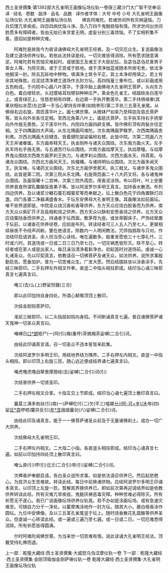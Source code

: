西土圣贤撰集·第1392部大孔雀明王画像坛场仪轨一卷唐三藏沙门大广智不空奉诏译
· 经名 · 卷数 · 跋序
· 品名 · 品数 · 译作者字体：大号 中号 小号
大孔雀明王画像坛场仪轨
大孔雀明王画像坛场仪轨
　　佛告阿难陀。若诸世间所有灾祸逼恼。刀兵饥馑亢旱疾疫。四百四病忧恼斗诤。及八万四千鬼魅娆恼有情。所求世间出世间胜愿多有障碍者。皆由无始已来贪爱无明。虚妄分别三毒烦恼。不了实相积集不善。感招如是种种灾难。

　　阿难陀是故我今为彼读诵佛母大孔雀明王经者。及一切灾厄众生。复说画像法及建立道场供养仪轨。若依此法转读是经。一切灾难皆得消除。所有愿求随意满足。阿难陀若有苦恼灾难起时。或彼国王及诸王子大臣妃后。及苾刍苾刍尼善男子善女人等。为除灾故。或于王宫或于胜地。或于清净伽蓝或随本所居宅舍。依法净地掘深一肘。除去瓦砾地中秽物。填满净土筑令平正。其土本净却用填之。若土有余其地殊胜。应泥拭清净建立道场作五肘方坛。高四指量三重布位。或以彩画或用五色粉成。于内院中心画八叶莲华。于莲华胎上画佛母大孔雀明王菩萨。头向东方白色。着白缯轻衣。头冠璎珞耳珰臂钏种种庄严。乘金色孔雀王。结跏趺坐白莲华上。或青绿花上。住慈悲相有四臂。右边第一手执开敷莲华。第二手持俱缘果(其果状相似水苽)左边第一手当心掌持吉祥果(如桃李形)第二手执三五茎孔雀尾。从佛母右边右旋。周匝莲华叶上。画七佛世尊。从微钵尸如来乃至释迦及慈氏菩萨等。皆头向外坐各住定相。至西北角第八叶上。画慈氏菩萨。左手执军持右手扬掌向外作施无畏势。又于莲华叶外。内院四方画四辟支佛。皆作佛形顶有肉髻亦住定相。又于四隅画四大声闻。从东北隅画阿难陀。次东南隅画罗睺罗。次西南隅画舍利弗。次西北隅画大目揵连。皆着揵陀袈裟偏袒右臂。此皆中院。次第二院画八方天王并诸眷属。东方画帝释天王。执金刚杵与诸天众围绕。次东南方画火天。左手执军持右手施无畏。与五通苦行仙众围绕。次南方画焰摩天王。执焰摩幢。与焰摩界鬼众围绕次西南方画罗刹王执刀。与诸罗刹众围绕。次西方画水天。持罥索。与诸龙众围绕。次西北方画风天王。执幢幡。与诸持明仙众围绕。次北方画多闻天王。执宝棒。与诸药叉众围绕。次东北方画伊舍那天。执三戟叉。与诸步多鬼众围绕。此皆是第二院。次第三院从东北隅。右旋周匝画二十八大药叉将。各与诸鬼神众围绕。及画宿曜十二宫神。次第三院外周匝。用香泥涂饰。布以荷叶。叶上安置供养食食所谓乳麋酪饭食果子等。皆以阿波罗尔多明王真言。加持香水散洒。布列四边供养。及以诸浆沙糖石蜜石榴蜜浆等而奉献之。坛上散白色花于四角置酥灯四盏。四门各置二净器满盛香水。于坛东安佛母大孔雀明王像。其画像法如前画坛。唯不安界道即是。中院圣众烧沉香和香等供养。东方天众应烧白胶香而为供养。南方天众以紫矿芥子及盐相和烧之供养。西方天众以酥和安悉香烧之供养。北方天众应烧薰陆香而供养之。持诵者于坛西面。敷茅荐为座。或坐卑脚床子。严饰经案置于坛前。以诸香花供养经卷。应如是布列。转读经者可三人五人乃至七人。更替相续昼夜不令经声间断。要在绝语言。除数内一人明闲教法。咒师指撝取与只对。作法结印启请贤圣。余人但当至心读经。唯在遍数多。殷重发愿依三十七尊礼忏。三时或六时。其道场或一日或二日三日乃至七日。一切灾祸悉皆殄灭。除不至心。转经者或在家人或是出家人。每日澡浴清净着新净衣。初起首时对道场前。虔诚一心礼诸圣众。先以印契真言。依教请召一切佛菩萨及诸天众。如法供养。说所求事殷勤启告。愿垂加护。普为一切苦难众生。广发大愿。然后结跏趺坐以涂香涂手。先结三昧耶印。二手右押左外相叉作拳。直竖二中指头相拄即成。结印当心诵三昧耶真言七遍真言曰。

　　唵三(去)么(上)野娑怛鍐(三合)

　　即以此印加持自身四处。所谓心额喉顶顶上散印。

　　次结金刚钩菩萨印。

　　准前三昧耶印。以二头指屈如钩向身招。不间断诵真言七遍。普召诸佛菩萨诸天鬼神一切圣众真言曰。

　　唵嚩日[口*朗](二合引)矩尸(一)阿(引)羯(重呼)茶微羯茶娑嚩(二合引)诃。

　　由结此印诵真言请。召一切圣众不违本誓皆来赴集。

　　次结阿波罗尔多明王印。用结地界结方隅界。二手右押左内相叉。直竖一中指头相拄。即以印顶上右旋三匝。随心远近便成结界诵七遍真言曰。

　　唵虎噜虎噜战拏里摩蹬岐(去)娑嚩(二合引)诃(引)

　　次结普供养一切贤圣印。

　　二手右押左相叉合掌。十指互交上节即成。结印当心诵七遍顶上散印真言曰。

　　曩莫三满多勃驮(引)南(一)萨嚩佗(引二)欠(平三)嗢娜[卄/(阿-可+辛)/木](二合)帝(四)娑[叵*頁](二合)啰呬(馨异反引)[牟*含](五)誐誐曩剑(六)娑嚩(二合引)诃。

　　由结此印及诵真言。能于一一佛菩萨诸圣众前及于无量诸佛刹土。成办一切广大供养。

　　次结佛母大孔雀明王印。

　　二手右押左内相叉。二大指二小指。各直竖头相拄即成。结印当心诵真言七遍。如前以印加持四处顶上散印真言曰。

　　唵么庾(引)啰(引)讫兰(二合引)帝(引)娑嚩(二合引)诃。

　　次捧香炉奉献启请。告白圣众说所求事。如是依法请召供养已。然后起悲愍心。为拔济众生苦难故。转读此经。每日中前换诸供物。应结阿波罗尔多明王印诵本真言。以印顶上左旋一匝。暂解其界换供养已。即如前次第再迎请结界如是依教供养转读此经。所有灾难亢旱疾疫。鬼魅厌祷恶毒灾障。种种苦难必得除灭。所有祈愿无不遂心。我已广说画像坛场供养仪轨竟。若不办如是涂画坛场。或有急速灾难至。可随自力分于一净处。以瞿摩夷涂地作一肘方坛。随其大小。磨白檀香涂作圆坛。九位中安佛像。及以三五茎孔雀尾竖于坛上。随时烧香散花乳糜酪等供养圣众。但虔诚一心转读此经。或一遍或三遍乃至七遍。或一日或二日。一切厄难悉得消除。所有祈愿皆得圆满。

　　尔时阿难陀闻佛世尊。为当来世一切苦难有情。说此读诵大孔雀明王经法。顶戴受持礼佛而退。

上一部：乾隆大藏经·西土圣贤撰集·大威怒乌刍涩摩仪轨一卷
下一部：乾隆大藏经·西土圣贤撰集·金刚顶瑜伽金刚萨埵仪轨一卷
乾隆大藏经·西土圣贤撰集·大孔雀明王画像坛场仪轨